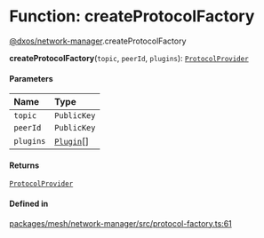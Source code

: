 # Function: createProtocolFactory

[@dxos/network-manager](../modules/dxos_network_manager.md).createProtocolFactory

**createProtocolFactory**(`topic`, `peerId`, `plugins`): [`ProtocolProvider`](../types/dxos_network_manager.ProtocolProvider.md)

#### Parameters

| Name | Type |
| :------ | :------ |
| `topic` | `PublicKey` |
| `peerId` | `PublicKey` |
| `plugins` | [`Plugin`](../interfaces/dxos_network_manager.Plugin.md)[] |

#### Returns

[`ProtocolProvider`](../types/dxos_network_manager.ProtocolProvider.md)

#### Defined in

[packages/mesh/network-manager/src/protocol-factory.ts:61](https://github.com/dxos/dxos/blob/db8188dae/packages/mesh/network-manager/src/protocol-factory.ts#L61)
